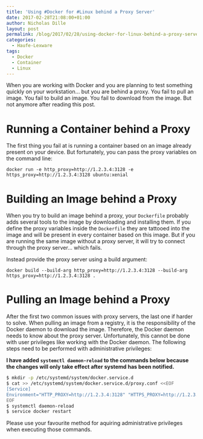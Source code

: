 ```yaml
---
title: 'Using #Docker for #Linux behind a Proxy Server'
date: 2017-02-28T21:08:00+01:00
author: Nicholas Dille
layout: post
permalink: /blog/2017/02/28/using-docker-for-linux-behind-a-proxy-server/
categories:
  - Haufe-Lexware
tags:
  - Docker
  - Container
  - Linux
---
```

When you are working with Docker and you are planning to test something quickly on your workstation... but you are behind a proxy. You fail to pull an image. You fail to build an image. You fail to download from the image. But not anymore after reading this post.<!--more-->

# Running a Container behind a Proxy

The first thing you fail at is running a container based on an image already present on your device. But fortunately, you can pass the proxy variables on the command line:

```
docker run -e http_proxy=http://1.2.3.4:3128 -e https_proxy=http://1.2.3.4:3128 ubuntu:xenial
```

# Building an Image behind a Proxy

When you try to build an image behind a proxy, your `Dockerfile` probably adds several tools to the image by downloading and installing them. If you define the proxy variables inside the `Dockerfile` they are tattooed into the image and will be present in every container based on this image. But if you are running the same image without a proxy server, it will try to connect through the proxy server... which fails.

Instead provide the proxy server using a build argument:

```
docker build --build-arg http_proxy=http://1.2.3.4:3128 --build-arg https_proxy=http://1.2.3.4:3128 .
```

# Pulling an Image behind a Proxy

After the first two common issues with proxy servers, the last one if harder to solve. When pulling an image from a registry, it is the responsibility of the Docker daemon to download the image. Therefore, the Docker daemon needs to know about the proxy server. Unfortunately, this cannot be done with user privileges like working with the Docker daemon. The following steps need to be performed with administrative privileges:

**I have added `systemctl daemon-reload` to the commands below because the changes will only take effect after systemd has been notified.**

```bash
$ mkdir -p /etc/systemd/system/docker.service.d
$ cat >> /etc/systemd/system/docker.service.d/proxy.conf <<EOF
[Service]
Environment="HTTP_PROXY=http://1.2.3.4:3128" "HTTPS_PROXY=http://1.2.3.4:3128"
EOF
$ systemctl daemon-reload
$ service docker restart
```

Please use your favourite method for aquiring administrative privileges when executing those commands.
